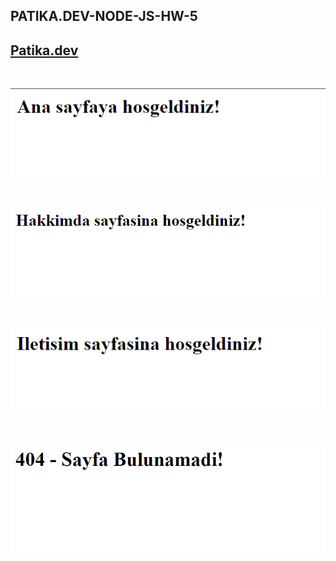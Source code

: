 ## PATIKA.DEV-NODE-JS-HW-5

## [Patika.dev](https://www.patika.dev/tr)

<br>

![](./screenshots/anasayfaSS.png)

<br>

![](./screenshots/hakkimdaSS.png)

<br>

![](./screenshots/iletisimSS.png)

<br>

![](./screenshots/404SS.png)
